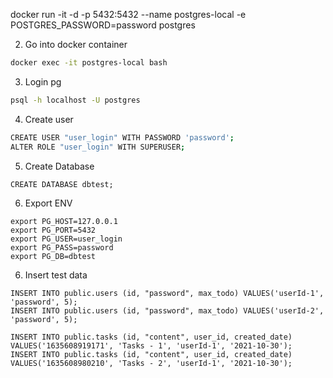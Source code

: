 docker run -it -d -p 5432:5432 --name postgres-local -e POSTGRES_PASSWORD=password postgres

2. Go into docker container
```sh
docker exec -it postgres-local bash
```

3. Login pg
```sh
psql -h localhost -U postgres
```

4. Create user
```bash
CREATE USER "user_login" WITH PASSWORD 'password';
ALTER ROLE "user_login" WITH SUPERUSER;
```

5. Create Database

```
CREATE DATABASE dbtest;
```

6. Export ENV

```
export PG_HOST=127.0.0.1
export PG_PORT=5432
export PG_USER=user_login
export PG_PASS=password
export PG_DB=dbtest
```

6. Insert test data
```
INSERT INTO public.users (id, "password", max_todo) VALUES('userId-1', 'password', 5);
INSERT INTO public.users (id, "password", max_todo) VALUES('userId-2', 'password', 5);

INSERT INTO public.tasks (id, "content", user_id, created_date) VALUES('1635608919171', 'Tasks - 1', 'userId-1', '2021-10-30');
INSERT INTO public.tasks (id, "content", user_id, created_date) VALUES('1635608980210', 'Tasks - 2', 'userId-1', '2021-10-30');
```
